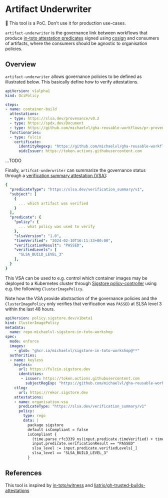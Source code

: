 # Artifact Underwriter

:construction: This tool is a PoC. Don't use it for production use-cases.

`artifact-underwriter` is the governance link between workflows that
produce [in-toto attestation
predicates](https://github.com/in-toto/attestation/tree/main/spec/predicates)
signed using [cosign](https://github.com/sigstore/cosign) and
consumers of artifacts, where the consumers should be agnostic to
organisation policies.

## Overview

`artifact-underwriter` allows governance policies to be defined as
illustrated below. This basically define how to verify attestations.

```yaml
apiVersion: v1alpha1
kind: OciPolicy

steps:
- name: container-build
  attestations:
  - type: https://slsa.dev/provenance/v0.2
  - type: https://spdx.dev/Document
  - type: https://github.com/michaelvl/gha-reusable-workflows/pr-provenance
  functionaries:
  - type: fulcio
    certificate:
      identityRegexp: "https://github.com/michaelvl/gha-reusable-workflows/.github/workflows/container-build-push.yaml@refs/.*"
      oidcIssuer: https://token.actions.githubusercontent.com
```

...TODO

Finally, `artifcat-underwriter` can summarize the governance status
through a [verification summary
attestation (VSA)](https://slsa.dev/spec/v1.0/verification_summary):

```yaml
{
  "predicateType": "https://slsa.dev/verification_summary/v1",
  "subject": [
    {
	  ... which artifact was verified
    }
  ],
  "predicate": {
    "policy": {
	  ... what policy was used to verify
    },
    "slsaVersion": "1.0",
    "timeVerified": "2024-02-10T16:11:33+00:00",
    "verificationResult": "PASSED",
    "verifiedLevels": [
      "SLSA_BUILD_LEVEL_3"
    ],
  }
}
```

This VSA can be used to e.g. control which container images may be
deployed to a Kubernetes cluster through [Sigstore
policy-controller](https://github.com/sigstore/policy-controller)
using e.g. the following `ClusterImagePolicy`.

Note how the VSA provide abstraction of the governance policies and
the `ClusterImagePolicy` only verifies that verification was `PASSED`
at SLSA level 3 within the last 48 hours.

```yaml
apiVersion: policy.sigstore.dev/v1beta1
kind: ClusterImagePolicy
metadata:
  name: repo-michaelvl-sigstore-in-toto-workshop
spec:
  mode: enforce
  images:
    - glob: "ghcr.io/michaelvl/sigstore-in-toto-workshop@**"
  authorities:
  - name: keyless
    keyless:
      url: https://fulcio.sigstore.dev
      identities:
       - issuer: https://token.actions.githubusercontent.com
         subjectRegExp: "https://github.com/michaelvl/gha-reusable-workflows/.github/workflows/policy-verification.yaml@refs/.*"
    ctlog:
      url: https://rekor.sigstore.dev
    attestations:
    - name: organisation-vsa
      predicateType: "https://slsa.dev/verification_summary/v1"
      policy:
        type: rego
        data: |
          package sigstore
          default isCompliant = false
          isCompliant {
            (time.parse_rfc3339_ns(input.predicate.timeVerified) + time.parse_duration_ns("48h")) > time.now_ns()
            input.predicate.verificationResult == "PASSED"
            slsa_level := input.predicate.verifiedLevels[_]
            slsa_level == "SLSA_BUILD_LEVEL_3"
          }
```

## References

This tool is inspired by
[in-toto/witness](https://github.com/in-toto/witness) and
[liatrio/gh-trusted-builds-attestations](https://github.com/liatrio/gh-trusted-builds-attestations)
